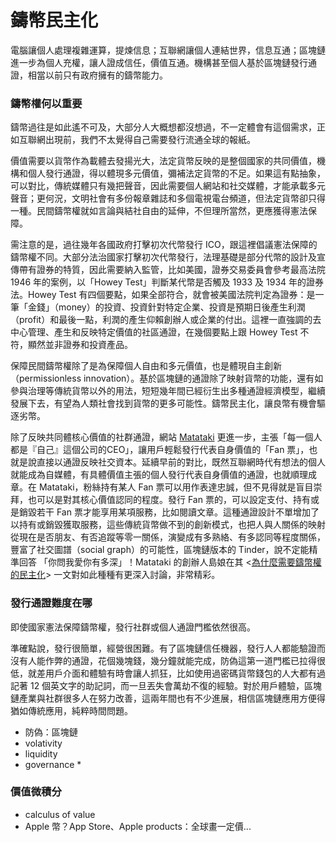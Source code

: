 # 鑄幣民主化

電腦讓個人處理複雜運算，提煉信息；互聯網讓個人連結世界，信息互通；區塊鏈進一步為個人充權，讓人證成信任，價值互通。機構甚至個人基於區塊鏈發行通證，相當以前只有政府擁有的鑄幣能力。

### 鑄幣權何以重要

鑄幣過往是如此遙不可及，大部分人大概想都沒想過，不一定體會有這個需求，正如互聯網出現前，我們不太覺得自己需要發行流通全球的報紙。

價值需要以貨幣作為載體去發揚光大，法定貨幣反映的是整個國家的共同價值，機構和個人發行通證，得以體現多元價值，彌補法定貨幣的不足。如果這有點抽象，可以對比，傳統媒體只有幾把聲音，因此需要個人網站和社交媒體，才能承載多元聲音；更何況，文明社會有多份報章雜誌和多個電視電台頻道，但法定貨幣卻只得一種。民間鑄幣權就如言論與結社自由的延伸，不但理所當然，更應獲得憲法保障。

需注意的是，過往幾年各國政府打擊初次代幣發行 ICO，跟這裡倡議憲法保障的鑄幣權不同。大部分法治國家打擊初次代幣發行，法理基礎是部分代幣的設計及宣傳帶有證券的特質，因此需要納入監管，比如美國，證券交易委員會參考最高法院 1946 年的案例，以「Howey Test」判斷某代幣是否觸及 1933 及 1934 年的證券法。Howey Test 有四個要點，如果全部符合，就會被美國法院判定為證券：是一筆「金錢」（money）的投資、投資針對特定企業、投資是預期日後產生利潤（profit）和最後一點，利潤的產生仰賴創辦人或企業的付出。這裡一直強調的去中心管理、產生和反映特定價值的社區通證，在幾個要點上跟 Howey Test 不符，顯然並非證券和投資產品。

保障民間鑄幣權除了是為保障個人自由和多元價值，也是體現自主創新（permissionless innovation）。基於區塊鏈的通證除了映射貨幣的功能，還有如參與治理等傳統貨幣以外的用法，短短幾年間已經衍生出多種通證經濟模型，繼續發展下去，有望為人類社會找到貨幣的更多可能性。鑄幣民主化，讓良幣有機會驅逐劣幣。

除了反映共同體核心價值的社群通證，網站 [Matataki](https://www.matataki.io/) 更進一步，主張「每一個人都是『自己』這個公司的CEO」，讓用戶輕鬆發行代表自身價值的「Fan 票」，也就是說直接以通證反映社交資本。延續早前的對比，既然互聯網時代有想法的個人就能成為自媒體，有具體價值主張的個人發行代表自身價值的通證，也就順理成章。在 Matataki，粉絲持有某人 Fan 票可以用作表達忠誠，但不見得就是盲目崇拜，也可以是對其核心價值認同的程度。發行 Fan 票的，可以設定支付、持有或是銷毀若干 Fan 票才能享用某項服務，比如閱讀文章。這種通證設計不單增加了以持有或銷毀獲取服務，這些傳統貨幣做不到的創新模式，也把人與人關係的映射從現在是否朋友、有否追蹤等零一關係，演變成有多熟絡、有多認同等程度關係，豐富了社交圖譜（social graph）的可能性，區塊鏈版本的 Tinder，說不定能精準回答 「你問我愛你有多深」！Matataki 的創辦人島娘在其 &lt;[為什麼需要鑄幣權的民主化](https://matters.news/@lychees67/%E7%82%BA%E4%BB%80%E9%BA%BC%E9%9C%80%E8%A6%81%E9%91%84%E5%B9%A3%E6%AC%8A%E7%9A%84%E6%B0%91%E4%B8%BB%E5%8C%96-zdpuAmSZwC6Wa2hc2TdDY2iJPMnQ6iwXkLv32W1RzVLgEvd1d)&gt; 一文對如此種種有更深入討論，非常精彩。

### 發行通證難度在哪

即使國家憲法保障鑄幣權，發行社群或個人通證門檻依然很高。

準確點說，發行很簡單，經營很困難。有了區塊鏈信任機器，發行人人都能驗證而沒有人能作弊的通證，花個幾塊錢，幾分鐘就能完成，防偽這第一道門檻已拉得很低，就差用戶介面和體驗有時會讓人抓狂，比如使用過密碼貨幣錢包的人大都有過記著 12 個英文字的助記詞，而一旦丟失會萬劫不復的經驗。對於用戶體驗，區塊鏈產業與社群很多人在努力改善，這兩年間也有不少進展，相信區塊鏈應用方便得猶如傳統應用，純粹時間問題。



* 防偽：區塊鏈
* volativity
* liquidity
* governance
  * 

### 價值微積分

* calculus of value
* Apple 幣？App Store、Apple products：全球畫一定價...





